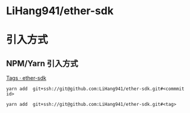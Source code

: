 # LiHang941/ether-sdk

# 引入方式

## NPM/Yarn 引入方式

[Tags · ether-sdk](https://github.com/LiHang941/ether-sdk/tags)

```
yarn add  git+ssh://git@github.com:LiHang941/ether-sdk.git#<commmit id>

yarn add  git+ssh://git@github.com:LiHang941/ether-sdk.git#<tag>
```

